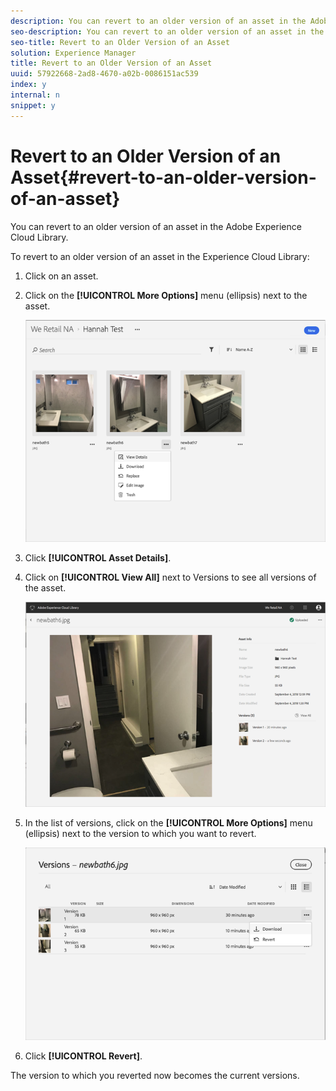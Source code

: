 ```yaml
---
description: You can revert to an older version of an asset in the Adobe Experience Cloud Library.
seo-description: You can revert to an older version of an asset in the Adobe Experience Cloud Library.
seo-title: Revert to an Older Version of an Asset
solution: Experience Manager
title: Revert to an Older Version of an Asset
uuid: 57922668-2ad8-4670-a02b-0086151ac539
index: y
internal: n
snippet: y
---
```


# Revert to an Older Version of an Asset{#revert-to-an-older-version-of-an-asset}

You can revert to an older version of an asset in the Adobe Experience Cloud Library.

To revert to an older version of an asset in the Experience Cloud Library:

1. Click on an asset.
1. Click on the **[!UICONTROL More Options]** menu (ellipsis) next to the asset.

   ![](assets/library_asset_options.png)

1. Click **[!UICONTROL Asset Details]**.
1. Click on **[!UICONTROL View All]** next to Versions to see all versions of the asset.

   ![](assets/library_details_versions.png)

1. In the list of versions, click on the **[!UICONTROL More Options]** menu (ellipsis) next to the version to which you want to revert.

   ![](assets/library_versions_download_revert.png)

1. Click **[!UICONTROL Revert]**.

The version to which you reverted now becomes the current versions. 
